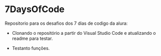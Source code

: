 # 7DaysOfCode
Repositorio para os desafios dos 7 dias de codigo da alura:

- Clonando o  repositório a partir do Visual Studio Code
 e atualizando o readme para testar.

- Testanto funções.